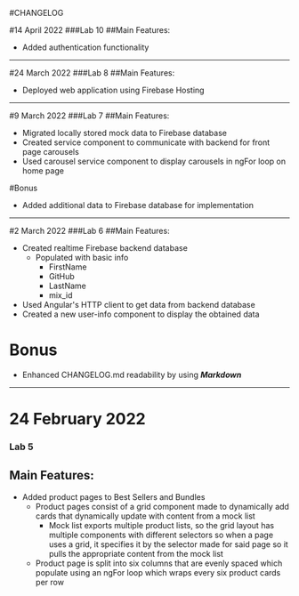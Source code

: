 #CHANGELOG

#14 April 2022
###Lab 10
##Main Features:
- Added authentication functionality
----------------------------------------

#24 March 2022
###Lab 8
##Main Features:
- Deployed web application using Firebase Hosting
----------------------------------------

#9 March 2022
###Lab 7
##Main Features:
- Migrated locally stored mock data to Firebase database
- Created service component to communicate with backend for front page carousels 
- Used carousel service component to display carousels in ngFor loop on home page

#Bonus
- Added additional data to Firebase database for implementation
----------------------------------------

#2 March 2022
###Lab 6
##Main Features:
- Created realtime Firebase backend database
  - Populated with basic info
    - FirstName
    - GitHub
    - LastName
    - mix_id
- Used Angular's HTTP client to get data from backend database
- Created a new user-info component to display the obtained data

# Bonus
- Enhanced CHANGELOG.md readability by using ***Markdown***

----------------------------------------
# 24 February 2022
### Lab 5

## Main Features:
- Added product pages to Best Sellers and Bundles
  - Product pages consist of a grid component made to dynamically add cards that dynamically
    update with content from a mock list
    - Mock list exports multiple product lists, so the grid layout has multiple components with different
      selectors so when a page uses a grid, it specifies it by the selector made for said page so
      it pulls the appropriate content from the mock list
  - Product page is split into six columns that are evenly spaced which populate using an ngFor loop which wraps
    every six product cards per row
